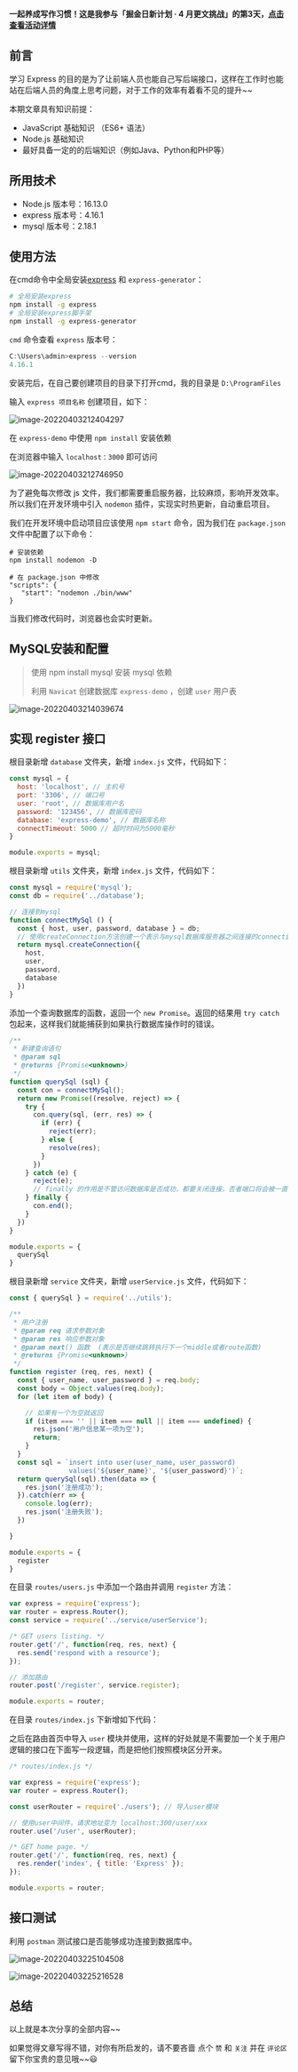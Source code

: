 

**一起养成写作习惯！这是我参与「掘金日新计划 · 4 月更文挑战」的第3天，[点击查看活动详情](https://juejin.cn/post/7080800226365145118)**



## 前言

学习 Express 的目的是为了让前端人员也能自己写后端接口，这样在工作时也能站在后端人员的角度上思考问题，对于工作的效率有着看不见的提升~~

本期文章具有知识前提：

- JavaScript 基础知识 （ES6+ 语法）
- Node.js 基础知识
- 最好具备一定的的后端知识（例如Java、Python和PHP等）



## 所用技术

- Node.js  版本号：16.13.0
- express  版本号：4.16.1
- mysql  版本号：2.18.1



## 使用方法

在cmd命令中全局安装[express](https://www.expressjs.com.cn/) 和 `express-generator`：

```bash
# 全局安装express
npm install -g express 
# 全局安装express脚手架
npm install -g express-generator
```



`cmd` 命令查看 `express` 版本号：

```javascript
C:\Users\admin>express --version
4.16.1
```



安装完后，在自己要创建项目的目录下打开cmd，我的目录是 `D:\ProgramFiles`

输入 `express 项目名称` 创建项目，如下：

![image-20220403212404297](C:\Users\Jack\AppData\Roaming\Typora\typora-user-images\image-20220403212404297.png)



在 `express-demo` 中使用 `npm install` 安装依赖

在浏览器中输入 `localhost：3000`  即可访问

![image-20220403212746950](C:\Users\Jack\AppData\Roaming\Typora\typora-user-images\image-20220403212746950.png)

为了避免每次修改 js 文件，我们都需要重启服务器，比较麻烦，影响开发效率。所以我们在开发环境中引入 `nodemon` 插件，实现实时热更新，自动重启项目。

我们在开发环境中启动项目应该使用 `npm start` 命令，因为我们在 `package.json` 文件中配置了以下命令：

```
# 安装依赖
npm install nodemon -D

# 在 package.json 中修改
"scripts": {
   "start": "nodemon ./bin/www"
}
```

当我们修改代码时，浏览器也会实时更新。



## MySQL安装和配置

> 使用 npm install mysql 安装 mysql 依赖
>
> 利用 `Navicat` 创建数据库 `express-demo` ，创建 `user` 用户表

![image-20220403214039674](C:\Users\Jack\AppData\Roaming\Typora\typora-user-images\image-20220403214039674.png)



## 实现 register 接口

根目录新增 `database` 文件夹，新增 `index.js` 文件，代码如下：

```javascript
const mysql = {
  host: 'localhost', // 主机号
  port: '3306', // 端口号
  user: 'root', // 数据库用户名
  password: '123456', // 数据库密码
  database: 'express-demo', // 数据库名称
  connectTimeout: 5000 // 超时时间为5000毫秒
}

module.exports = mysql;
```



根目录新增 `utils` 文件夹，新增 `index.js` 文件，代码如下：

```javascript
const mysql = require('mysql');
const db = require('../database');

// 连接到mysql
function connectMySql () {
  const { host, user, password, database } = db;
  // 使用createConnection方法创建一个表示与mysql数据库服务器之间连接的connection对象
  return mysql.createConnection({
    host,
    user,
    password,
    database
  })
}
```



添加一个查询数据库的函数，返回一个 `new Promise`。返回的结果用 `try catch` 包起来，这样我们就能捕获到如果执行数据库操作时的错误。

```javascript
/**
 * 新建查询语句
 * @param sql
 * @returns {Promise<unknown>}
 */
function querySql (sql) {
  const con = connectMySql();
  return new Promise((resolve, reject) => {
    try {
      con.query(sql, (err, res) => {
        if (err) {
          reject(err);
        } else {
          resolve(res);
        }
      })
    } catch (e) {
      reject(e);
      // finally 的作用是不管访问数据库是否成功，都要关闭连接，否者端口将会被一直占用
    } finally {
      con.end();
    }
  })
}

module.exports = {
  querySql
}
```



根目录新增 `service` 文件夹，新增 `userService.js` 文件，代码如下：

```javascript
const { querySql } = require('../utils');

/**
 * 用户注册
 * @param req 请求参数对象
 * @param res 响应参数对象
 * @param next() 函数  (表示是否继续跳转执行下一个middle或者route函数)
 * @returns {Promise<unknown>}
 */
function register (req, res, next) {
  const { user_name, user_password } = req.body;
  const body = Object.values(req.body);
  for (let item of body) {

    // 如果有一个为空就返回
    if (item === '' || item === null || item === undefined) {
      res.json('用户信息某一项为空');
      return;
    }
  }
  const sql = `insert into user(user_name, user_password)
               values('${user_name}', '${user_password}')`;
  return querySql(sql).then(data => {
    res.json('注册成功');
  }).catch(err => {
    console.log(err);
    res.json('注册失败');
  })

}

module.exports = {
  register
}
```



在目录 `routes/users.js` 中添加一个路由并调用 `register` 方法：

```javascript
var express = require('express');
var router = express.Router();
const service = require('../service/userService');

/* GET users listing. */
router.get('/', function(req, res, next) {
  res.send('respond with a resource');
});

// 添加路由
router.post('/register', service.register);

module.exports = router;
```



在目录 `routes/index.js` 下新增如下代码：

之后在路由首页中导入 `user` 模块并使用，这样的好处就是不需要加一个关于用户逻辑的接口在下面写一段逻辑，而是把他们按照模块区分开来。

```javascript
/* routes/index.js */

var express = require('express');
var router = express.Router();

const userRouter = require('./users'); // 导入user模块

// 使用user中间件，请求地址变为 localhost:300/user/xxx
router.use('/user', userRouter); 

/* GET home page. */
router.get('/', function(req, res, next) {
  res.render('index', { title: 'Express' });
});

module.exports = router;
```



## 接口测试

利用 `postman` 测试接口是否能够成功连接到数据库中。

![image-20220403225104508](C:\Users\Jack\AppData\Roaming\Typora\typora-user-images\image-20220403225104508.png)

![image-20220403225216528](C:\Users\Jack\AppData\Roaming\Typora\typora-user-images\image-20220403225216528.png)



## 总结

以上就是本次分享的全部内容~~

如果觉得文章写得不错，对你有所启发的，请不要吝啬 点个 `赞` 和 `关注` 并在 `评论区` 留下你宝贵的意见哦~~:smiley:

